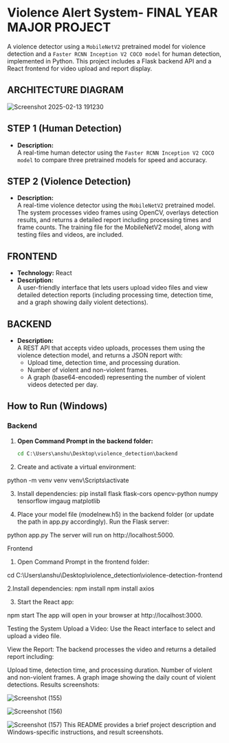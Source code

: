 # Violence Alert System- FINAL YEAR MAJOR PROJECT

A violence detector using a `MobileNetV2` pretrained model for violence detection and a `Faster RCNN Inception V2 COCO model` for human detection, implemented in Python. This project includes a Flask backend API and a React frontend for video upload and report display.

## ARCHITECTURE DIAGRAM
![Screenshot 2025-02-13 191230](https://github.com/user-attachments/assets/58b0a1c8-b222-4c63-99ff-d01adff6fe6d)

## STEP 1 (Human Detection) 

- **Description:**  
  A real-time human detector using the `Faster RCNN Inception V2 COCO model` to compare three pretrained models for speed and accuracy.

## STEP 2  (Violence Detection) 

- **Description:**  
  A real-time violence detector using the `MobileNetV2` pretrained model. The system processes video frames using OpenCV, overlays detection results, and returns a detailed report including processing times and frame counts. The training file for the MobileNetV2 model, along with testing files and videos, are included.

## FRONTEND

- **Technology:** React  
- **Description:**  
  A user-friendly interface that lets users upload video files and view detailed detection reports (including processing time, detection time, and a graph showing daily violent detections).

## BACKEND

- **Description:**  
  A REST API that accepts video uploads, processes them using the violence detection model, and returns a JSON report with:
  - Upload time, detection time, and processing duration.
  - Number of violent and non-violent frames.
  - A graph (base64-encoded) representing the number of violent videos detected per day.

## How to Run (Windows)

### Backend

1. **Open Command Prompt in the backend folder:**
   ```bat
   cd C:\Users\anshu\Desktop\violence_detection\backend
2. Create and activate a virtual environment:

python -m venv venv
venv\Scripts\activate

3. Install dependencies:
pip install flask flask-cors opencv-python numpy tensorflow imgaug matplotlib

4. Place your model file (modelnew.h5) in the backend folder (or update the path in app.py accordingly).
Run the Flask server:

python app.py
The server will run on http://localhost:5000.


Frontend
1. Open Command Prompt in the frontend folder:

cd C:\Users\anshu\Desktop\violence_detection\violence-detection-frontend

2.Install dependencies:
npm install
npm install axios

3. Start the React app:

npm start
The app will open in your browser at http://localhost:3000.


Testing the System
Upload a Video:
Use the React interface to select and upload a video file.

View the Report:
The backend processes the video and returns a detailed report including:

Upload time, detection time, and processing duration.
Number of violent and non-violent frames.
A graph image showing the daily count of violent detections.
 Results  screenshots:



![Screenshot (155)](https://github.com/user-attachments/assets/54634dbf-5d66-464c-8f27-4b67ba1ebe42)

![Screenshot (156)](https://github.com/user-attachments/assets/93774bea-c58e-4e65-bc02-44cbe054e13f)


![Screenshot (157)](https://github.com/user-attachments/assets/bf257ed7-9470-46e4-a15b-7edd96a8c8fe)
This README provides a brief project description and Windows-specific instructions, and result screenshots. 
